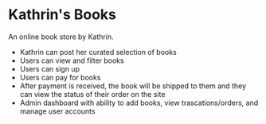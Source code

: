 # Kathrin's Books

An online book store by Kathrin.

- Kathrin can post her curated selection of books
- Users can view and filter books
- Users can sign up
- Users can pay for books
- After payment is received, the book will be shipped to them and they can view the status of their order on the site
- Admin dashboard with ability to add books, view trascations/orders, and manage user accounts

